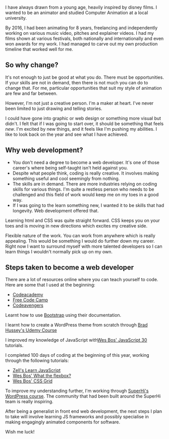 <div class="blog">
<p>I have always drawn from a young age, heavily inspired by disney films. I wanted to be an animator and studied Computer Animation at a local university.</p>
<p>
By 2016, I had been animating for 8 years, freelancing and independently working on various music video, pitches and explainer videos. I had my films shown at various festivals, both nationally and internationally and even won awards for my work. I had managed to carve out my own production timeline that worked well for me.
</p>

<h2>So why change?</h2>
<p>It's not enough to just be good at what you do. There must be opportunities. If your skills are not in demand, then there is not much you can do to change that. For me, particular opportunities that suit my style of animation are few and far between.</p>

<p>However, I'm not just a creative person. I'm a maker at heart. I've never been limited to just drawing and telling stories.</p>

<p>I could have gone into graphic or web design or something more visual but didn't. I felt that if I was going to start over, it should be something that feels <em>new</em>. I'm excited by new things, and it feels like I'm pushing my abilities. I like to look back on the year and see what I have achieved.</p>  

<h2>Why web development?</h2>
<ul>
	<li>You don't need a degree to become a web developer. It's one of those career's where being self-taught isn't held against you.</li>  
	<li>Despite what people think, coding is really creative. It involves making something useful and cool seemingly from nothing.</li>
	<li>The skills are in demand. There are more industries relying on coding skills for various things. I'm quite a restless person who needs to be challenged and this field of work would keep me on my toes in a good way.</li>
	<li>If I was going to the learn something new, I wanted it to be skills that had longevity. Web development offered that.</li>
</ul>
<p>Learning html and CSS was quite straight forward. CSS keeps you on your toes and is moving in new directions which excites my creative side.</p>
<p>Flexible nature of the work. You can work from anywhere which is really appealing. This would be something I would do further down my career. Right now I want to surround myself with more talented developers so I can learn things I wouldn't normally pick up on my own.</p>

<h2>Steps taken to become a web developer</h2>

<p>There are a lot of resources online where you can teach yourself to code. Here are some that I used at the beginning:</p>
<ul>
	<li><a href="https://www.codecademy.com/" target="_blank">Codeacademy</a></li>
	<li><a href="https://www.freecodecamp.org/" target="_blank">Free Code Camp</a></li>
	<li><a href="https://www.codeavengers.com/" target="_blank">Codeavengers</a></li>
</ul>

<p>Learnt how to use <a href="http://getbootstrap.com/" target="_blank">Bootstrap</a> using their documentation.</p>

<p>I learnt how to create a WordPress theme from scratch through <a href="https://www.udemy.com/bootstrap-to-wordpress/" target="_blank">Brad Hussey's Udemy Course</a></p>

<p>I improved my knowledge of JavaScript with<a href="https://javascript30.com/" target="_blank">Wes Bos' JavaScript 30</a> tutorials.</p>

<p>I completed 100 days of coding at the beginning of this year, working through the following tutorials:</p>
<ul>
<li><a href="https://learnjavascript.today/" target="_blank">Zell's Learn JavaScript</a></li>
<li><a href="https://flexbox.io/" target="_blank">Wes Bos' What the flexbox?</a></li>
<li><a href="https://cssgrid.io/" target="_blank">Wes Bos' CSS Grid</a></li>
</ul>
<p>To improve my understanding further, I'm working through <a href="https://www.superhi.com/" target="_blank">SuperHi's WordPress course</a>. The community that had been built around the SuperHi team is really inspiring.</p>

<p>After being a generalist in front end web development, the next steps I plan to take will involve learning JS frameworks and possibly specialise in making engagingly animated components for software.</p>
<p>Wish me luck!</p>
</div>
